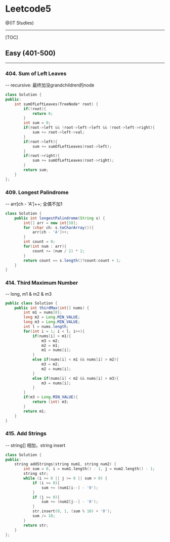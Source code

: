 # Leetcode5

@(IT Studies)


-------------------

[TOC]

## Easy (401-500)
-------------------

### 404. Sum of Left Leaves
-- recursive: 最终加没grandchildren的node
``` cpp
class Solution {
public:
    int sumOfLeftLeaves(TreeNode* root) {
        if(!root){
            return 0;
        }
        int sum = 0;
        if(root->left && !root->left->left && !root->left->right){
            sum += root->left->val; 
        }
        if(root->left){
            sum += sumOfLeftLeaves(root->left); 
        }
        if(root->right){
            sum += sumOfLeftLeaves(root->right);
        }
        return sum;
    }
};
```
### 409. Longest Palindrome
-- arr[ch - 'A']++; 全偶不加1
``` java
class Solution {
    public int longestPalindrome(String s) {
        int[] arr = new int[58];
        for (char ch: s.toCharArray()){
            arr[ch - 'A']++;
        } 
        int count = 0;
        for(int num : arr){
            count += (num / 2) * 2;
        }
        return count == s.length()?count:count + 1;
    }
}
```
### 414. Third Maximum Number
-- long, m1 & m2 & m3
``` java
public class Solution {
    public int thirdMax(int[] nums) {
        int m1 = nums[0];
        long m2 = Long.MIN_VALUE;
        long m3 = Long.MIN_VALUE;
        int l = nums.length;
        for(int i = 1; i < l; i++){
            if(nums[i] > m1){
                m3 = m2;
                m2 = m1;
                m1 = nums[i];
            }
            else if(nums[i] < m1 && nums[i] > m2){
                m3 = m2;
                m2 = nums[i];
            }
            else if(nums[i] < m2 && nums[i] > m3){
                m3 = nums[i];
            }
        }
        if(m3 > Long.MIN_VALUE){
            return (int) m3;
        }
        return m1;
    }
}
```
### 415. Add Strings
-- string[] 相加，string insert
``` cpp
class Solution {
public:
    string addStrings(string num1, string num2) {
        int sum = 0, i = num1.length() - 1, j = num2.length() - 1;
        string str;
        while (i >= 0 || j >= 0 || sum > 0) {
            if (i >= 0){
                sum += (num1[i--] - '0');
            }
            if (j >= 0){
                sum += (num2[j--] - '0');
            }
            str.insert(0, 1, (sum % 10) + '0');
            sum /= 10;
        }
        return str;
    }
};
```
